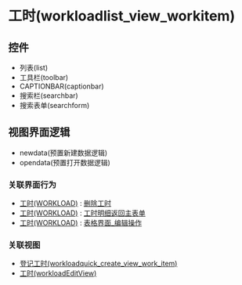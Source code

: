 # 工时(workloadlist_view_workitem)  <!-- {docsify-ignore-all} -->






## 控件
  * 列表(list)
  * 工具栏(toolbar)
  * CAPTIONBAR(captionbar)
  * 搜索栏(searchbar)
  * 搜索表单(searchform)

## 视图界面逻辑
  * newdata(预置新建数据逻辑)
  * opendata(预置打开数据逻辑)


### 关联界面行为
  * [工时(WORKLOAD)](module/Base/Workload) : [删除工时](module/Base/Workload#界面行为)
  * [工时(WORKLOAD)](module/Base/Workload) : [工时明细返回主表单](module/Base/Workload#界面行为)
  * [工时(WORKLOAD)](module/Base/Workload) : [表格界面_编辑操作](module/Base/Workload#界面行为)

### 关联视图
  * [登记工时(workloadquick_create_view_work_item)](app/view/workloadquick_create_view_work_item)
  * [工时(workloadEditView)](app/view/workloadEditView)

<script>
 const { createApp } = Vue
  createApp({
    data() {
      return {
        message: '!'
      }
    }
  }).use(ElementPlus).mount('#app')
</script>